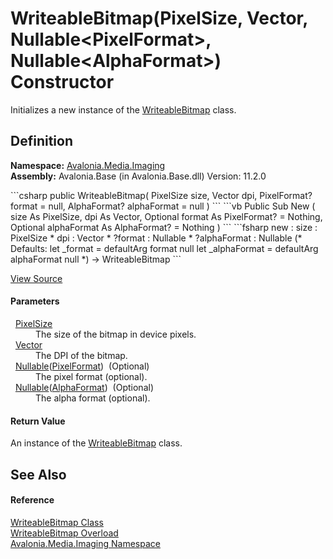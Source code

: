 # WriteableBitmap(PixelSize, Vector, Nullable&lt;PixelFormat&gt;, Nullable&lt;AlphaFormat&gt;) Constructor


Initializes a new instance of the <a href="T_Avalonia_Media_Imaging_WriteableBitmap">WriteableBitmap</a> class.



## Definition
**Namespace:** <a href="N_Avalonia_Media_Imaging">Avalonia.Media.Imaging</a>  
**Assembly:** Avalonia.Base (in Avalonia.Base.dll) Version: 11.2.0

<Tabs groupId="api-code-preview">
<TabItem value="csharp" label="C#">
```csharp
public WriteableBitmap(
	PixelSize size,
	Vector dpi,
	PixelFormat? format = null,
	AlphaFormat? alphaFormat = null
)
```
</TabItem>
<TabItem value="vb" label="VB">
```vb
Public Sub New ( 
	size As PixelSize,
	dpi As Vector,
	Optional format As PixelFormat? = Nothing,
	Optional alphaFormat As AlphaFormat? = Nothing
)
```
</TabItem>
<TabItem value="fsharp" label="F#">
```fsharp
new : 
        size : PixelSize * 
        dpi : Vector * 
        ?format : Nullable<PixelFormat> * 
        ?alphaFormat : Nullable<AlphaFormat> 
(* Defaults:
        let _format = defaultArg format null
        let _alphaFormat = defaultArg alphaFormat null
*)
-> WriteableBitmap
```
</TabItem>
</Tabs>



<a href="https://github.com/AvaloniaUI/Avalonia/tree/master/src/Avalonia.Base/Media/Imaging/WriteableBitmap.cs#L25" title="View the source code">View Source</a>



#### Parameters
<dl><dt>  <a href="T_Avalonia_PixelSize">PixelSize</a></dt><dd>The size of the bitmap in device pixels.</dd><dt>  <a href="T_Avalonia_Vector">Vector</a></dt><dd>The DPI of the bitmap.</dd><dt>  <a href="https://learn.microsoft.com/dotnet/api/system.nullable-1" target="_blank" rel="noopener noreferrer">Nullable</a>(<a href="T_Avalonia_Platform_PixelFormat">PixelFormat</a>)  (Optional)</dt><dd>The pixel format (optional).</dd><dt>  <a href="https://learn.microsoft.com/dotnet/api/system.nullable-1" target="_blank" rel="noopener noreferrer">Nullable</a>(<a href="T_Avalonia_Platform_AlphaFormat">AlphaFormat</a>)  (Optional)</dt><dd>The alpha format (optional).</dd></dl>

#### Return Value
An instance of the <a href="T_Avalonia_Media_Imaging_WriteableBitmap">WriteableBitmap</a> class.

## See Also


#### Reference
<a href="T_Avalonia_Media_Imaging_WriteableBitmap">WriteableBitmap Class</a>  
<a href="Overload_Avalonia_Media_Imaging_WriteableBitmap__ctor">WriteableBitmap Overload</a>  
<a href="N_Avalonia_Media_Imaging">Avalonia.Media.Imaging Namespace</a>  

